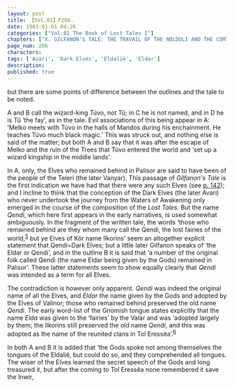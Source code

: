 ```yaml
---
layout: post
title: 【Vol.01】P266.
date: 1983-01-01 04:26
categories: ["Vol.01 The Book of Lost Tales I"]
chapters: ["X. GILFANON'S TALE: THE TRAVAIL OF THE NOLDOLI AND THE COMING OF MANKIND"]
page_num: 266
characters: 
tags: ['Avari', 'Dark Elves', 'Eldalië', 'Eldar']
description: 
published: true
---
```


<p style="text-indent: 0;">
but there are some points of difference between the outlines and the tale to be noted.
</p>

A and B call the wizard-king Túvo, not Tû; in C he is not named, and in D he is Tû ‘the fay’, as in the tale. Evil associations of this being appear in A: ‘Melko meets with Túvo in the halls of Mandos during his enchainment. He teaches Túvo much black magic.’ This was struck out, and nothing else is said of the matter; but both A and B say that it was after the escape of Melko and the ruin of the Trees that Túvo entered the world and ‘set up a wizard kingship in the middle lands'.

In A, only, the Elves who remained behind in Palisor are said to have been of the people of the Teleri (the later Vanyar). This passage of <I>Gilfanon's Tale</I> is the first indication we have had that there were any such Elves (see [p. 142]({{site.baseurl}}/vol01-p142)); and I incline to think that the conception of the Dark Elves (the later Avari) who never undertook the journey from the Waters of Awakening only emerged in the course of the composition of the <I>Lost Tales</I>. But the name <I>Qendi</I>, which here first appears in the early narratives, is used somewhat ambiguously. In the fragment of the written tale, the words ‘those who remained behind are they whom many call the Qendi, the lost fairies of the world,<SUP>[5]({{site.baseurl}}/vol01-p278)</SUP> but ye Elves of Kôr name Ilkorins’ seem an altogether explicit statement that Qendi=Dark Elves; but a little later Gilfanon speaks of ‘the Eldar or Qendi’, and in the outline B it is said that ‘a number of the original folk called Qendi (the name Eldar being given by the Gods) remained in Palisor’. These latter statements seem to show equally clearly that <I>Qendi</I> was intended as a term for all Elves.

The contradiction is however only apparent. <I>Qendi</I> was indeed the original name of all the Elves, and <I>Eldar</I> the name given by the Gods and adopted by the Elves of Valinor; those who remained behind preserved the old name <I>Qendi</I>. The early word-list of the Gnomish tongue states explicitly that the name <I>Elda</I> was given to the ‘fairies' by the Valar and was ‘adopted largely by them; the Ilkorins still preserved the old name <I>Qendi</I>, and this was adopted as the name of the reunited clans in Tol Eressëa’.<SUP>[6]({{site.baseurl}}/vol01-p279)</SUP>

In both A and B it is added that ‘the Gods spoke not among themselves the tongues of the Eldalië, but could do so, and they comprehended all tongues. The wiser of the Elves learned the secret speech of the Gods and long treasured it, but after the coming to Tol Eressëa none remembered it save the Inwir,

